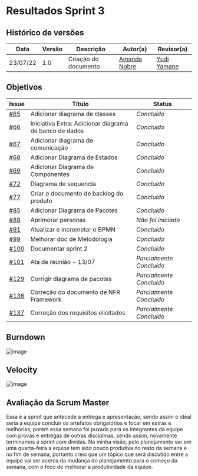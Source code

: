# Resultados Sprint 3

## Histórico de versões

| Data     | Versão | Descrição            | Autor(a)                                     | Revisor(a)                                  |
| -------- | ------ | -------------------- | -------------------------------------------- | ------------------------------------------- |
| 23/07/22 | 1.0    | Criação do documento | [Amanda Nobre](https://github.com/AmandaNbr) | [Yudi Yamane](https://github.com/yudi-azvd) |

## Objetivos

| Issue                                                                     | Título                                                 | Status                   |
| ------------------------------------------------------------------------- | ------------------------------------------------------ | ------------------------ |
| [#65](https://github.com/UnBArqDsw2022-1/2022.1_G4_FluxoAgil/issues/65)   | Adicionar diagrama de classes                          | _Concluído_              |
| [#66](https://github.com/UnBArqDsw2022-1/2022.1_G4_FluxoAgil/issues/66)   | Iniciativa Extra: Adicionar diagrama de banco de dados | _Concluído_              |
| [#67](https://github.com/UnBArqDsw2022-1/2022.1_G4_FluxoAgil/issues/67)   | Adicionar diagrama de comunicação                      | _Concluído_              |
| [#68](https://github.com/UnBArqDsw2022-1/2022.1_G4_FluxoAgil/issues/68)   | Adicionar Diagrama de Estados                          | _Concluído_              |
| [#69](https://github.com/UnBArqDsw2022-1/2022.1_G4_FluxoAgil/issues/69)   | Adicionar Diagrama de Componentes                      | _Concluído_              |
| [#72](https://github.com/UnBArqDsw2022-1/2022.1_G4_FluxoAgil/issues/72)   | Diagrama de sequencia                                  | _Concluído_              |
| [#77](https://github.com/UnBArqDsw2022-1/2022.1_G4_FluxoAgil/issues/77)   | Criar o documento de backlog do produto                | _Concluído_              |
| [#85](https://github.com/UnBArqDsw2022-1/2022.1_G4_FluxoAgil/issues/85)   | Adicionar Diagrama de Pacotes                          | _Concluído_              |
| [#88](https://github.com/UnBArqDsw2022-1/2022.1_G4_FluxoAgil/issues/88)   | Aprimorar personas                                     | _Não foi iniciado_       |
| [#91](https://github.com/UnBArqDsw2022-1/2022.1_G4_FluxoAgil/issues/91)   | Atualizar e incremetar o BPMN                          | _Concluído_              |
| [#99](https://github.com/UnBArqDsw2022-1/2022.1_G4_FluxoAgil/issues/99)   | Melhorar doc de Metodologia                            | _Concluído_              |
| [#100](https://github.com/UnBArqDsw2022-1/2022.1_G4_FluxoAgil/issues/100) | Documentar sprint 2                                    | _Concluído_              |
| [#101](https://github.com/UnBArqDsw2022-1/2022.1_G4_FluxoAgil/issues/101) | Ata de reunião - 13/07                                 | _Parcialmente Concluído_ |
| [#129](https://github.com/UnBArqDsw2022-1/2022.1_G4_FluxoAgil/issues/129) | Corrigir diagrama de pacotes                           | _Parcialmente Concluído_ |
| [#136](https://github.com/UnBArqDsw2022-1/2022.1_G4_FluxoAgil/issues/136) | Correção do documento de NFR Framework                 | _Parcialmente Concluído_ |
| [#137](https://github.com/UnBArqDsw2022-1/2022.1_G4_FluxoAgil/issues/137) | Correção dos requisitos elicitados                     | _Parcialmente Concluído_ |

<!-- ## Quadro de conhecimentos

![image](link)

## Squad Health Check

![image](link) -->

## Burndown

![image](https://user-images.githubusercontent.com/44625056/180627176-91113dcf-7e0c-4e11-9c3e-1390869828ac.png)

## Velocity 

![image](https://user-images.githubusercontent.com/44625056/180627169-3e5878d0-c399-454a-8ad5-21294d68d83b.png)

## Avaliação da Scrum Master

Essa é a sprint que antecede a entrega e apresentação, sendo assim o ideal seria a equipe concluir os artefatos obrigatórios e focar em extras e melhorias, porém essa semana foi puxada para os integrantes da equipe com provas e entregas de outras disciplinas, sendo assim, novamente terminamos a sprint com dividas. Na minha visão, pelo planejamento ser em uma quarta-feira a equipe tem sido pouco produtiva no resto da semana e no fim de semana, portanto creio que um tópico que será discutido entre a equipe vai ser acerca da mudança do planejamento para o começo da semana, com o foco de melhorar a produtividade da equipe.  
